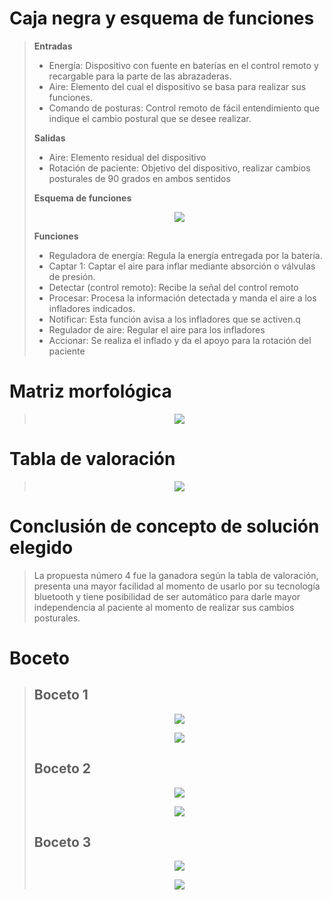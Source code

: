 # Caja negra y esquema de funciones

> **Entradas**
> * Energía: Dispositivo con fuente en baterías en el control remoto y recargable para la parte de las abrazaderas.
> * Aire: Elemento del cual el dispositivo se basa para realizar sus funciones.
> * Comando de posturas: Control remoto de fácil entendimiento que indique el cambio postural que se desee realizar.
>   
> **Salidas**
> * Aire: Elemento residual del dispositivo
> * Rotación de paciente: Objetivo del dispositivo, realizar cambios posturales de 90 grados en ambos sentidos
>   
> **Esquema de funciones**
> <p align="center"><img src="https://github.com/user-attachments/assets/0eb5cfe2-36b0-4b64-9daa-e382388b38f9">
>
> **Funciones**
> * Reguladora de energía: Regula la energía entregada por la batería. 
> * Captar 1: Captar  el aire para inflar mediante absorción o válvulas de presión.
> * Detectar (control remoto): Recibe la señal del control remoto 
> * Procesar: Procesa la información detectada y manda el aire a los infladores indicados. 
> * Notificar: Esta función avisa a los infladores que se activen.q 
> * Regulador de aire: Regular el aire para los infladores
> * Accionar:  Se realiza el inflado y da el apoyo para la rotación del paciente 

# Matriz morfológica
> <p align="center"><img src="https://github.com/user-attachments/assets/00a45f62-38bc-4ebe-84ee-21dff59bb898">

# Tabla de valoración 
> <p align="center"><img src="https://github.com/user-attachments/assets/8bfe46bb-53f1-450f-a816-e17b8c58ebe5">

# Conclusión de concepto de solución elegido
> La propuesta número 4 fue la ganadora según la tabla de valoración, presenta una mayor facilidad al momento de usarlo por su tecnología bluetooth y tiene posibilidad de ser automático para darle mayor independencia al paciente al momento de realizar sus cambios posturales.

# Boceto
> ## **Boceto 1**
> <p align="center"><img src="https://github.com/user-attachments/assets/3191c629-cb8c-463e-9781-d647d4ff8093">
> <p align="center"><img src="https://github.com/user-attachments/assets/2cbf172c-5fbd-47a8-aafe-8ff975613b1c">
>
>  ## **Boceto 2**
> <p align="center"><img src="https://github.com/user-attachments/assets/585ec7fa-828b-414d-bfc3-2400c90ab5b3">
> <p align="center"><img src="https://github.com/user-attachments/assets/79fedcbf-4af6-48c5-856c-7ac0eb12f985">
>
> ## **Boceto 3**
> <p align="center"><img src="https://github.com/user-attachments/assets/008892d4-b86f-47ca-8323-c2b4098273a4">
> <p align="center"><img src="https://github.com/user-attachments/assets/aabd6c17-7a0b-41e4-a12b-4b307fec2637">
